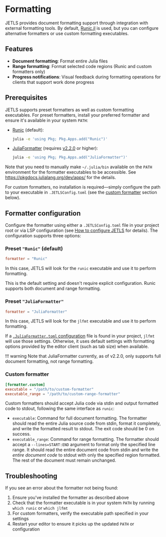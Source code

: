 # Formatting

JETLS provides document formatting support through integration with external
formatting tools. By default, [Runic.jl](https://github.com/fredrikekre/Runic.jl)
is used, but you can configure alternative formatters or use custom formatting
executables.

## Features

- **Document formatting**: Format entire Julia files
- **Range formatting**: Format selected code regions (Runic and custom
  formatters only)
- **Progress notifications**: Visual feedback during formatting operations
  for clients that support work done progress

## Prerequisites

JETLS supports preset formatters as well as custom formatting executables.
For preset formatters, install your preferred formatter and ensure it's
available in your system `PATH`:

- [Runic](https://github.com/fredrikekre/Runic.jl) (default):
  ```bash
  julia -e 'using Pkg; Pkg.Apps.add("Runic")'
  ```

- [JuliaFormatter](https://github.com/domluna/JuliaFormatter.jl)
  (requires [v2.2.0](https://github.com/domluna/JuliaFormatter.jl/releases/tag/v2.2.0) or higher):
  ```bash
  julia -e 'using Pkg; Pkg.Apps.add("JuliaFormatter")'
  ```

Note that you need to manually make `~/.julia/bin` available on the `PATH`
environment for the formatter executables to be accessible.
See <https://pkgdocs.julialang.org/dev/apps/> for the details.

For custom formatters, no installation is required—simply configure the path
to your executable in `.JETLSConfig.toml` (see the
[custom formatter](#custom-formatter) section below).

## Formatter configuration

Configure the formatter using either a `.JETLSConfig.toml` file in your project
root or via LSP configuration (see [How to configure JETLS](@ref) for details).
The configuration supports three options:

### Preset `"Runic"` (default)

```toml
formatter = "Runic"
```

In this case, JETLS will look for the `runic` executable and use it to perform
formatting.

This is the default setting and doesn't require explicit configuration.
Runic supports both document and range formatting.

### Preset `"JuliaFormatter"`

```toml
formatter = "JuliaFormatter"
```

In this case, JETLS will look for the `jlfmt` executable and use it to perform
formatting.

If a [`.JuliaFormatter.toml` configuration](https://domluna.github.io/JuliaFormatter.jl/dev/config/)
file is found in your project, `jlfmt` will use those settings.
Otherwise, it uses default settings with formatting options provided by the
editor client (such as tab size) when available.

!!! warning
    Note that JuliaFormatter currently, as of v2.2.0, only supports full
    document formatting, not range formatting.

### Custom formatter

```toml
[formatter.custom]
executable = "/path/to/custom-formatter"
executable_range = "/path/to/custom-range-formatter"
```

Custom formatters should accept Julia code via stdin and output formatted
code to stdout, following the same interface as `runic`:

- `executable`: Command for full document formatting. The formatter should
  read the entire Julia source code from stdin, format it completely, and
  write the formatted result to stdout. The exit code should be 0 on success.
- `executable_range`: Command for range formatting. The formatter should
  accept a `--lines=START:END` argument to format only the specified line
  range. It should read the entire document code from stdin and write the
  _entire document code_ to stdout with only the specified region formatted.
  The rest of the document must remain unchanged.

## Troubleshooting

If you see an error about the formatter not being found:

1. Ensure you've installed the formatter as described above
2. Check that the formatter executable is in your system `PATH` by running
   `which runic` or `which jlfmt`
3. For custom formatters, verify the executable path specified in your settings
4. Restart your editor to ensure it picks up the updated `PATH` or configuration
